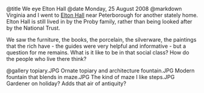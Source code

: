 @title		We eye Elton Hall
@date		Monday, 25 August 2008
@markdown
Virginia and I went to
[Elton Hall](http://eltonhall.com/) near Peterborough for another stately home. Elton Hall is still lived in by the Proby family, rather than being looked after by the National Trust.

We saw the furniture, the books, the porcelain, the silverware, the paintings that the rich have - the guides were very helpful and informative - but a question for me remains. What is it like to be in that social class? How do the people who live there think?

@gallery
topiary.JPG		Ornate topiary and architecture
fountain.JPG		Modern fountain that blends in
maze.JPG		The kind of maze I like
steps.JPG		Gardener on holiday? Adds that air of antiquity?
